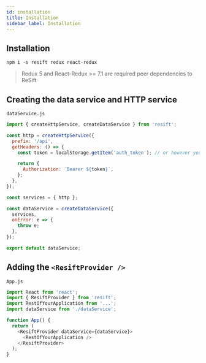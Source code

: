 ```yaml
---
id: installation
title: Installation
sidebar_label: Installation
---
```


## Installation

```
npm i -s resift redux react-redux
```

> Redux 5 and React-Redux >= 7.1 are required peer dependencies to ReSift

## Creating the data service and HTTP service

`dataService.js`

```js
import { createHttpService, createDataService } from 'resift';

const http = createHttpService({
  prefix: '/api',
  getHeaders: () => {
    const token = localStorage.getItem('auth_token'); // or however you get your authentication token

    return {
      Authorization: `Bearer ${token}`,
    };
  },
});

const services = { http };

const dataService = createDataService({
  services,
  onError: e => {
    throw e;
  },
});

export default dataService;
```

## Adding the `<ResiftProvider />`

`App.js`

```js
import React from 'react';
import { ResiftProvider } from 'resift';
import RestOfYourApplication from '...';
import dataService from './dataService';

function App() {
  return (
    <ResiftProvider dataService={dataService}>
      <RestOfYourApplication />
    </ResiftProvider>
  );
}
```
